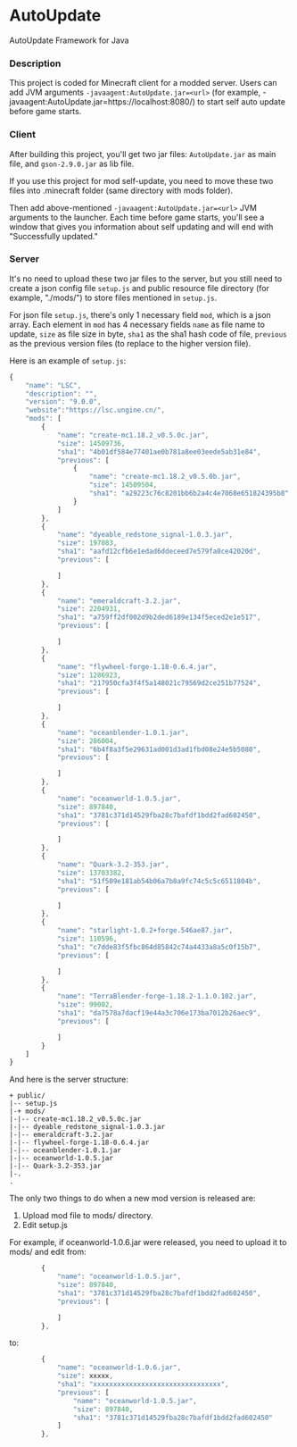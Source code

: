 # AutoUpdate
AutoUpdate Framework for Java

### Description
This project is coded for Minecraft client for a modded server. Users can add JVM arguments `-javaagent:AutoUpdate.jar=<url>` (for example, -javaagent:AutoUpdate.jar=https://localhost:8080/) to start self auto update before game starts.

### Client
After building this project, you'll get two jar files: `AutoUpdate.jar` as main file, and `gson-2.9.0.jar` as lib file.

If you use this project for mod self-update, you need to move these two files into .minecraft folder (same directory with mods folder).

Then add above-mentioned `-javaagent:AutoUpdate.jar=<url>` JVM arguments to the launcher. Each time before game starts, you'll see a window that gives you information about self updating and will end with "Successfully updated."

### Server
It's no need to upload these two jar files to the server, but you still need to create a json config file `setup.js` and public resource file directory (for example, "./mods/") to store files mentioned in `setup.js`.

For json file `setup.js`, there's only 1 necessary field `mod`, which is a json array.
Each element in `mod` has 4 necessary fields `name` as file name to update, `size` as file size in byte, `sha1` as the sha1 hash code of file, `previous` as the previous version files (to replace to the higher version file).

Here is an example of `setup.js`:

```javascript
{
	"name": "LSC",
	"description": "",
	"version": "9.0.0",
	"website":"https://lsc.ungine.cn/",
	"mods": [
		{
			"name": "create-mc1.18.2_v0.5.0c.jar",
			"size": 14509736,
			"sha1": "4b01df584e77401ae0b781a8ee03eede5ab31e84",
			"previous": [
				{
					"name": "create-mc1.18.2_v0.5.0b.jar",
					"size": 14509504,
					"sha1": "a29223c76c8201bb6b2a4c4e7068e651824395b8"
				}
			]
		},
		{
			"name": "dyeable_redstone_signal-1.0.3.jar",
			"size": 197083,
			"sha1": "aafd12cfb6e1edad6ddeceed7e579fa0ce42020d",
			"previous": [

			]
		},
		{
			"name": "emeraldcraft-3.2.jar",
			"size": 2204931,
			"sha1": "a759ff2df002d9b2ded6189e134f5eced2e1e517",
			"previous": [

			]
		},
		{
			"name": "flywheel-forge-1.18-0.6.4.jar",
			"size": 1286923,
			"sha1": "217950cfa3f4f5a148021c79569d2ce251b77524",
			"previous": [

			]
		},
		{
			"name": "oceanblender-1.0.1.jar",
			"size": 286004,
			"sha1": "6b4f8a3f5e29631ad001d3ad1fbd08e24e5b5080",
			"previous": [

			]
		},
		{
			"name": "oceanworld-1.0.5.jar",
			"size": 897840,
			"sha1": "3781c371d14529fba28c7bafdf1bdd2fad602450",
			"previous": [

			]
		},
		{
			"name": "Quark-3.2-353.jar",
			"size": 13703382,
			"sha1": "51f509e181ab54b06a7b8a9fc74c5c5c6511804b",
			"previous": [

			]
		},
		{
			"name": "starlight-1.0.2+forge.546ae87.jar",
			"size": 110596,
			"sha1": "c7dde83f5fbc864d85842c74a4433a8a5c0f15b7",
			"previous": [

			]
		},
		{
			"name": "TerraBlender-forge-1.18.2-1.1.0.102.jar",
			"size": 99002,
			"sha1": "da7578a7dacf19e44a3c706e173ba7012b26aec9",
			"previous": [

			]
		}
	]
}
```

And here is the server structure:

```
+ public/
|-- setup.js
|-+ mods/
|-|-- create-mc1.18.2_v0.5.0c.jar
|-|-- dyeable_redstone_signal-1.0.3.jar
|-|-- emeraldcraft-3.2.jar
|-|-- flywheel-forge-1.18-0.6.4.jar
|-|-- oceanblender-1.0.1.jar
|-|-- oceanworld-1.0.5.jar
|-|-- Quark-3.2-353.jar
|-.
.
```

The only two things to do when a new mod version is released are:
1. Upload mod file to mods/ directory.
2. Edit setup.js

For example, if oceanworld-1.0.6.jar were released, you need to upload it to mods/ and edit from:
```javascript
		{
			"name": "oceanworld-1.0.5.jar",
			"size": 897840,
			"sha1": "3781c371d14529fba28c7bafdf1bdd2fad602450",
			"previous": [

			]
		},
```
to:
```javascript
		{
			"name": "oceanworld-1.0.6.jar",
			"size": xxxxx,
			"sha1": "xxxxxxxxxxxxxxxxxxxxxxxxxxxxxxxx",
			"previous": [
			    "name": "oceanworld-1.0.5.jar",
			    "size": 897840,
			    "sha1": "3781c371d14529fba28c7bafdf1bdd2fad602450"
			]
		},
```
